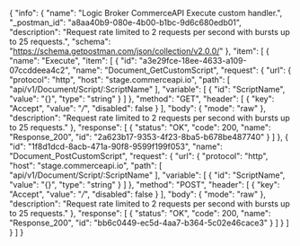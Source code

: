 {
  "info": {
    "name": "Logic Broker CommerceAPI Execute custom handler.",
    "_postman_id": "a8aa40b9-080e-4b00-b1bc-9d6c680edb01",
    "description": "Request rate limited to 2 requests per second with bursts up to 25 requests.",
    "schema": "https://schema.getpostman.com/json/collection/v2.0.0/"
  },
  "item": [
    {
      "name": "Execute",
      "item": [
        {
          "id": "a3e29fce-18ee-4633-a109-07ccddeea4c2",
          "name": "Document_GetCustomScript",
          "request": {
            "url": {
              "protocol": "http",
              "host": "stage.commerceapi.io",
              "path": [
                "api/v1/Document/Script/:ScriptName"
              ],
              "variable": [
                {
                  "id": "ScriptName",
                  "value": "{}",
                  "type": "string"
                }
              ]
            },
            "method": "GET",
            "header": [
              {
                "key": "Accept",
                "value": "*/*",
                "disabled": false
              }
            ],
            "body": {
              "mode": "raw"
            },
            "description": "Request rate limited to 2 requests per second with bursts up to 25 requests."
          },
          "response": [
            {
              "status": "OK",
              "code": 200,
              "name": "Response_200",
              "id": "2a623b17-9353-4f23-8ba5-b678be487740"
            }
          ]
        },
        {
          "id": "1f8d1dcd-8acb-471a-90f8-9599f199f053",
          "name": "Document_PostCustomScript",
          "request": {
            "url": {
              "protocol": "http",
              "host": "stage.commerceapi.io",
              "path": [
                "api/v1/Document/Script/:ScriptName"
              ],
              "variable": [
                {
                  "id": "ScriptName",
                  "value": "{}",
                  "type": "string"
                }
              ]
            },
            "method": "POST",
            "header": [
              {
                "key": "Accept",
                "value": "*/*",
                "disabled": false
              }
            ],
            "body": {
              "mode": "raw"
            },
            "description": "Request rate limited to 2 requests per second with bursts up to 25 requests."
          },
          "response": [
            {
              "status": "OK",
              "code": 200,
              "name": "Response_200",
              "id": "bb6c0449-ec5d-4aa7-b364-5c02e46cace3"
            }
          ]
        }
      ]
    }
  ]
}